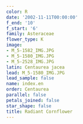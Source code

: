 ```yaml
---
color: R
date: '2002-11-11T00:00:00'
f_end: '10'
f_start: '6'
family: Asteraceae
flower_type: K
image:
- M_5-1582_IMG.JPG
- M_5-1580_IMG.JPG
- M_5-2528_IMG.JPG
latin: Centaurea jacea
lead: M_5-1580_IMG.JPG
lead_sample: false
name: index.en
order: Centaurea
parallel: false
petals_joined: false
star_shape: false
title: Radiant Cornflower
---
```

